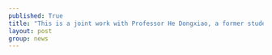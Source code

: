 ```yaml
---
published: True
title: "This is a joint work with Professor He Dongxiao, a former student of Weixiong and currently a professor in Tianjin University, China. The title of the paper: Exploitation of a latent mechanism in graph contrastive learning: Representation scattering."
layout: post
group: news
---
```

